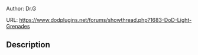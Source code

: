 Author: Dr.G

URL: https://www.dodplugins.net/forums/showthread.php?1683-DoD-Light-Grenades

## Description


